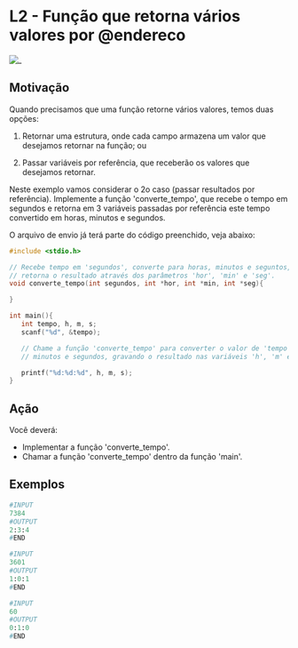 # L2 - Função que retorna vários valores por @endereco

![_](cover.jpg)

## Motivação

Quando precisamos que uma função retorne vários valores, temos duas opções:

1) Retornar uma estrutura, onde cada campo armazena um valor que desejamos retornar na função; ou

2) Passar variáveis por referência, que receberão os valores que desejamos retornar.

Neste exemplo vamos considerar o 2o caso (passar resultados por referência).
Implemente a função 'converte_tempo', que recebe o tempo em segundos e retorna em 3 variáveis passadas por referência este tempo convertido em horas, minutos e segundos.

O arquivo de envio já terá parte do código preenchido, veja abaixo:

```C
#include <stdio.h>

// Recebe tempo em 'segundos', converte para horas, minutos e seguntos, e 
// retorna o resultado através dos parâmetros 'hor', 'min' e 'seg'.
void converte_tempo(int segundos, int *hor, int *min, int *seg){

}

int main(){
   int tempo, h, m, s;
   scanf("%d", &tempo);

   // Chame a função 'converte_tempo' para converter o valor de 'tempo' em horas
   // minutos e segundos, gravando o resultado nas variáveis 'h', 'm' e 's'.

   printf("%d:%d:%d", h, m, s);
}
```

## Ação

Você deverá:

- Implementar a função 'converte_tempo'.
- Chamar a função 'converte_tempo' dentro da função 'main'.

## Exemplos

``` py
#INPUT
7384
#OUTPUT
2:3:4
#END

#INPUT
3601
#OUTPUT
1:0:1
#END

#INPUT
60
#OUTPUT
0:1:0
#END
```
